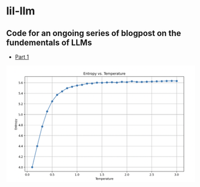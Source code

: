 # lil-llm

## Code for an ongoing series of blogpost on the fundementals of LLMs

* [Part 1](https://tdj28.org/blog/2024/08/04/lil-llm-part-1/)

![Example entropy graph](image-5.png)
